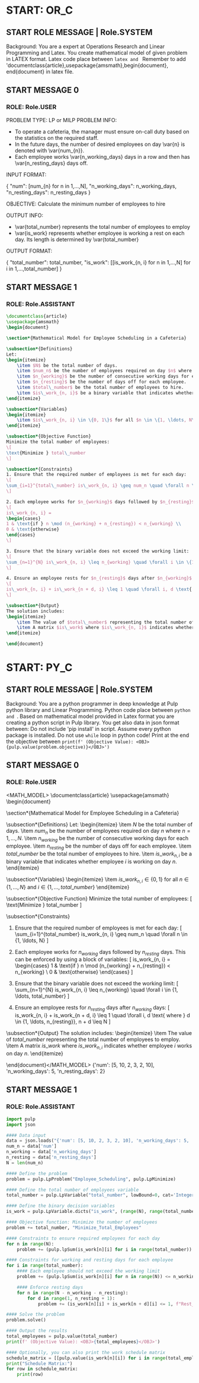 # START: OR_C 
## START ROLE MESSAGE | Role.SYSTEM 
Background: You are a expert at Operations Research and Linear Programming and Latex. You create mathematical model of given problem in LATEX format. Latex code place between ```latex and ``` Remember to add 'documentclass{article},usepackage{amsmath},begin{document}, end{document} in latex file. 
## START MESSAGE 0 
### ROLE: Role.USER
<DESCRIPTION>
PROBLEM TYPE: LP or MILP
PROBLEM INFO:

- To operate a cafeteria, the manager must ensure on-call duty based on the statistics on the required staff. 
- In the future days, the number of desired employees on day \var{n} is denoted with \var{num_{n}}.
- Each employee works \var{n_working_days} days in a row and then has \var{n_resting_days} days off.

INPUT FORMAT:

{
	"num": [num_{n} for n in 1,...,N],
	"n_working_days": n_working_days,
	"n_resting_days": n_resting_days
}


OBJECTIVE: Calculate the minimum number of employees to hire

OUTPUT INFO:

- \var{total_number} represents the total number of employees to employ
- \var{is_work} represents whether employee is working a rest on each day. Its length is determined by \var{total_number}

OUTPUT FORMAT:

{
	"total_number": total_number,
	"is_work": [[is_work_{n, i} for n in 1,...,N] for i in 1,...,total_number]
}
</DESCRIPTION>


## START MESSAGE 1 
### ROLE: Role.ASSISTANT
```latex
\documentclass{article}
\usepackage{amsmath}
\begin{document}

\section*{Mathematical Model for Employee Scheduling in a Cafeteria}

\subsection*{Definitions}
Let:
\begin{itemize}
    \item $N$ be the total number of days.
    \item $num_n$ be the number of employees required on day $n$ where $n = 1, \ldots, N$.
    \item $n_{working}$ be the number of consecutive working days for each employee.
    \item $n_{resting}$ be the number of days off for each employee.
    \item $total\_number$ be the total number of employees to hire.
    \item $is\_work_{n, i}$ be a binary variable that indicates whether employee $i$ is working on day $n$.
\end{itemize}

\subsection*{Variables}
\begin{itemize}
    \item $is\_work_{n, i} \in \{0, 1\}$ for all $n \in \{1, \ldots, N\}$ and $i \in \{1, \ldots, total\_number\}$
\end{itemize}

\subsection*{Objective Function}
Minimize the total number of employees:
\[
\text{Minimize } total\_number
\]

\subsection*{Constraints}
1. Ensure that the required number of employees is met for each day:
\[
\sum_{i=1}^{total\_number} is\_work_{n, i} \geq num_n \quad \forall n \in \{1, \ldots, N\}
\]

2. Each employee works for $n_{working}$ days followed by $n_{resting}$ days. This can be enforced by using a block of variables:
\[
is\_work_{n, i} = 
\begin{cases} 
1 & \text{if } n \mod (n_{working} + n_{resting}) < n_{working} \\
0 & \text{otherwise}
\end{cases}
\]

3. Ensure that the binary variable does not exceed the working limit:
\[
\sum_{n=1}^{N} is\_work_{n, i} \leq n_{working} \quad \forall i \in \{1, \ldots, total\_number\}
\]

4. Ensure an employee rests for $n_{resting}$ days after $n_{working}$ days:
\[
is\_work_{n, i} + is\_work_{n + d, i} \leq 1 \quad \forall i, d \text{ where } d \in \{1, \ldots, n_{resting}\}, n + d \leq N
\]

\subsection*{Output}
The solution includes:
\begin{itemize}
    \item The value of $total\_number$ representing the total number of employees to employ.
    \item A matrix $is\_work$ where $is\_work_{n, i}$ indicates whether employee $i$ works on day $n$.
\end{itemize}

\end{document}
```

# START: PY_C 
## START ROLE MESSAGE | Role.SYSTEM 
Background: You are a python programmer in deep knowledge at Pulp python library and Linear Programming. Python code place between ```python and ```. Based on mathematical model provided in Latex format you are creating a python script in Pulp library. You get also data in json format between: <DATA></DATA> Do not include 'pip install' in script. Assume every python package is installed. Do not use `while` loop in python code! Print at the end the objective between <OBJ></OBJ> `print(f' (Objective Value): <OBJ>{pulp.value(problem.objective)}</OBJ>')` 
## START MESSAGE 0 
### ROLE: Role.USER
<MATH_MODEL>
\documentclass{article}
\usepackage{amsmath}
\begin{document}

\section*{Mathematical Model for Employee Scheduling in a Cafeteria}

\subsection*{Definitions}
Let:
\begin{itemize}
    \item $N$ be the total number of days.
    \item $num_n$ be the number of employees required on day $n$ where $n = 1, \ldots, N$.
    \item $n_{working}$ be the number of consecutive working days for each employee.
    \item $n_{resting}$ be the number of days off for each employee.
    \item $total\_number$ be the total number of employees to hire.
    \item $is\_work_{n, i}$ be a binary variable that indicates whether employee $i$ is working on day $n$.
\end{itemize}

\subsection*{Variables}
\begin{itemize}
    \item $is\_work_{n, i} \in \{0, 1\}$ for all $n \in \{1, \ldots, N\}$ and $i \in \{1, \ldots, total\_number\}$
\end{itemize}

\subsection*{Objective Function}
Minimize the total number of employees:
\[
\text{Minimize } total\_number
\]

\subsection*{Constraints}
1. Ensure that the required number of employees is met for each day:
\[
\sum_{i=1}^{total\_number} is\_work_{n, i} \geq num_n \quad \forall n \in \{1, \ldots, N\}
\]

2. Each employee works for $n_{working}$ days followed by $n_{resting}$ days. This can be enforced by using a block of variables:
\[
is\_work_{n, i} = 
\begin{cases} 
1 & \text{if } n \mod (n_{working} + n_{resting}) < n_{working} \\
0 & \text{otherwise}
\end{cases}
\]

3. Ensure that the binary variable does not exceed the working limit:
\[
\sum_{n=1}^{N} is\_work_{n, i} \leq n_{working} \quad \forall i \in \{1, \ldots, total\_number\}
\]

4. Ensure an employee rests for $n_{resting}$ days after $n_{working}$ days:
\[
is\_work_{n, i} + is\_work_{n + d, i} \leq 1 \quad \forall i, d \text{ where } d \in \{1, \ldots, n_{resting}\}, n + d \leq N
\]

\subsection*{Output}
The solution includes:
\begin{itemize}
    \item The value of $total\_number$ representing the total number of employees to employ.
    \item A matrix $is\_work$ where $is\_work_{n, i}$ indicates whether employee $i$ works on day $n$.
\end{itemize}

\end{document}</MATH_MODEL>
<DATA>
{'num': [5, 10, 2, 3, 2, 10], 'n_working_days': 5, 'n_resting_days': 2}</DATA>


## START MESSAGE 1 
### ROLE: Role.ASSISTANT
```python
import pulp
import json

#### Data input
data = json.loads("{'num': [5, 10, 2, 3, 2, 10], 'n_working_days': 5, 'n_resting_days': 2}")
num_n = data['num']
n_working = data['n_working_days']
n_resting = data['n_resting_days']
N = len(num_n)

#### Define the problem
problem = pulp.LpProblem("Employee_Scheduling", pulp.LpMinimize)

#### Define the total number of employees variable
total_number = pulp.LpVariable("total_number", lowBound=0, cat='Integer')

#### Define the binary decision variables
is_work = pulp.LpVariable.dicts("is_work", (range(N), range(total_number.name)), cat='Binary')

#### Objective function: Minimize the number of employees
problem += total_number, "Minimize_Total_Employees"

#### Constraints to ensure required employees for each day
for n in range(N):
    problem += (pulp.lpSum(is_work[n][i] for i in range(total_number)) >= num_n[n]), f"Employee_Requirement_Day_{n+1}"

#### Constraints for working and resting days for each employee
for i in range(total_number):
    #### Each employee should not exceed the working limit
    problem += (pulp.lpSum(is_work[n][i] for n in range(N)) <= n_working, f"Max_Work_Days_Employee_{i+1}")

    #### Enforce resting days
    for n in range(N - n_working - n_resting):
        for d in range(1, n_resting + 1):
            problem += (is_work[n][i] + is_work[n + d][i] <= 1, f"Rest_Employee_{i+1}_Day_{n+1}_After_Rest_{d}")

#### Solve the problem
problem.solve()

#### Output the results
total_employees = pulp.value(total_number)
print(f' (Objective Value): <OBJ>{total_employees}</OBJ>')

#### Optionally, you can also print the work schedule matrix
schedule_matrix = [[pulp.value(is_work[n][i]) for i in range(total_employees)] for n in range(N)]
print("Schedule Matrix:")
for row in schedule_matrix:
    print(row)
```

